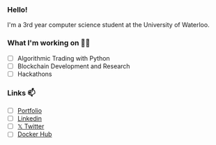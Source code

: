 ### Hello!

I'm a 3rd year computer science student at the University of Waterloo. 

### What I'm working on 👨‍💻
- [ ] Algorithmic Trading with Python
- [ ] Blockchain Development and Research
- [ ] Hackathons

### Links 📫
- [ ] [Portfolio](https://www.saileshp.com/)
- [ ] [Linkedin](https://www.linkedin.com/in/saileshpola/)
- [ ] [𝕏 Twitter](https://twitter.com/unhingexd)
- [ ] [Docker Hub](https://hub.docker.com/u/saileshp56)

<!--
**saileshp56/saileshp56** is a ✨ _special_ ✨ repository because its `README.md` (this file) appears on your GitHub profile.

Here are some ideas to get you started:

- 🔭 I’m currently working on ...
- 🌱 I’m currently learning ...
- 👯 I’m looking to collaborate on ...
- 🤔 I’m looking for help with ...
- 💬 Ask me about ...
- 📫 How to reach me: ...
- 😄 Pronouns: ...
- ⚡ Fun fact: ...
-->
